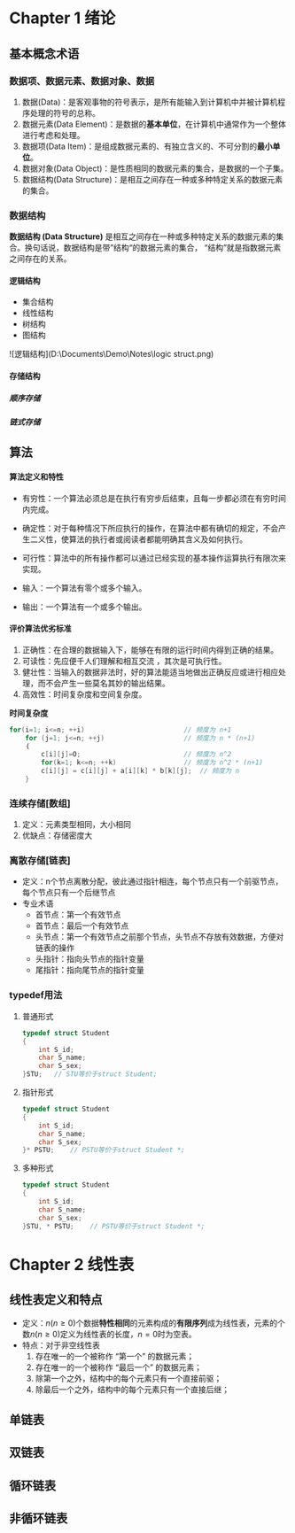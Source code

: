 Chapter 1 绪论
===

## 基本概念术语

### 数据项、数据元素、数据对象、数据

1.   数据(Data)：是客观事物的符号表示，是所有能输入到计算机中并被计算机程序处理的符号的总称。
2.   数据元素(Data Element)：是数据的**基本单位**，在计算机中通常作为一个整体进行考虑和处理。
3.   数据项(Data Item)：是组成数据元素的、有独立含义的、不可分割的**最小单位**。
4.   数据对象(Data Object)：是性质相同的数据元素的集合，是数据的一个子集。
5.   数据结构(Data Structure)：是相互之间存在一种或多种特定关系的数据元素的集合。

### 数据结构

**数据结构 (Data Structure)** 是相互之间存在一种或多种特定关系的数据元素的集合。换句话说，数据结构是带”结构“的数据元素的集合， “结构”就是指数据元素之间存在的关系。

#### 逻辑结构

*   集合结构
*   线性结构
*   树结构
*   图结构

![逻辑结构](D:\Documents\Demo\Notes\logic struct.png)

#### 存储结构

##### 顺序存储

##### 链式存储

## 算法

#### 算法定义和特性

*   有穷性：一个算法必须总是在执行有穷步后结束，且每一步都必须在有穷时间内完成。

*   确定性：对于每种情况下所应执行的操作，在算法中都有确切的规定，不会产生二义性，使算法的执行者或阅读者都能明确其含义及如何执行。

*   可行性：算法中的所有操作都可以通过已经实现的基本操作运算执行有限次来实现。

*   输入：一个算法有零个或多个输入。
*   输出：一个算法有一个或多个输出。

#### 评价算法优劣标准

1.   正确性：在合理的数据输入下，能够在有限的运行时间内得到正确的结果。
2.   可读性：先应便千人们理解和相互交流 ，其次是可执行性。
3.   健壮性：当输入的数据非法时，好的算法能适当地做出正确反应或进行相应处理，而不会产生一些莫名其妙的输出结果。
4.   高效性：时间复杂度和空间复杂度。

**时间复杂度**

~~~c
for(i=1; i<=n; ++i)							// 频度为 n+1
	for (j=1; j<=n; ++j)					// 频度为 n * (n+1)
	｛
		c[i][j]=O;							// 频度为 n^2
		for(k=1; k<=n; ++k)					// 频度为 n^2 * (n+1)
		c[i][j] = c[i][j] + a[i][k] * b[k][j];	// 频度为 n
	}
~~~





### 连续存储[数组]

1. 定义：元素类型相同，大小相同
2. 优缺点：存储密度大

### 离散存储[链表]
* 定义：n个节点离散分配，彼此通过指针相连，每个节点只有一个前驱节点，每个节点只有一个后继节点
* 专业术语
  * 首节点：第一个有效节点
  * 首节点：最后一个有效节点
  * 头节点：第一个有效节点之前那个节点，头节点不存放有效数据，方便对链表的操作
  * 头指针：指向头节点的指针变量
  * 尾指针：指向尾节点的指针变量
### typedef用法
1. 普通形式
    ~~~c
    typedef struct Student
    {
        int S_id;
        char S_name;
        char S_sex;
    }STU;   // STU等价于struct Student;
    ~~~
2. 指针形式
    ~~~c
    typedef struct Student
    {
        int S_id;
        char S_name;
        char S_sex;
    }* PSTU;    // PSTU等价于struct Student *;
    ~~~
3. 多种形式
    ~~~c
    typedef struct Student
    {
        int S_id;
        char S_name;
        char S_sex;
    }STU, * PSTU;    // PSTU等价于struct Student *;
    ~~~

# Chapter 2 线性表

## 线性表定义和特点

*   定义：$n(n\geq 0)$个数据**特性相同**的元素构成的**有限序列**成为线性表，元素的个数$n(n\geq 0)$定义为线性表的长度，$n = 0$时为空表。
*   特点：对于非空线性表
    1.   存在唯一的一个被称作 “第一个” 的数据元素；
    2.   存在唯一的一个被称作 “最后一个” 的数据元素；
    3.   除第一个之外，结构中的每个元素只有一个直接前驱；
    4.   除最后一个之外，结构中的每个元素只有一个直接后继；

## 单链表



## 双链表

## 循环链表

## 非循环链表